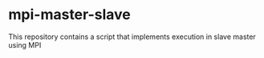 # mpi-master-slave
This repository contains a script that implements execution in slave master using MPI
